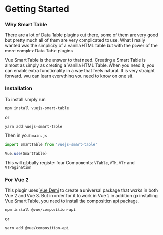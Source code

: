 # Getting Started

### Why Smart Table
There are a lot of Data Table plugins out there, some of them are very good but pretty much all of them are very complicated to use.
What I really wanted was the simplicity of a vanilla HTML table but with the power of the more complex Data Table plugins.

Vue Smart Table is the answer to that need. Creating a Smart Table is almost as simply as creating a Vanilla HTML Table.
When you need it, you can enable extra functionality in a way that feels natural. It is very straight forward, you can learn everything you need to know on one sit.

### Installation
To install simply run
```
npm install vuejs-smart-table
```
or
```
yarn add vuejs-smart-table
```

Then in your `main.js`
```js
import SmartTable from 'vuejs-smart-table'

Vue.use(SmartTable)
```

This will globally register four Components: `VTable`, `VTh`, `VTr` and `VTPagination`

### For Vue 2
This plugin uses [Vue Demi](https://github.com/vueuse/vue-demi) to create a universal package that works in both Vue 2 and Vue 3.
But in order for it to work in Vue 2 in addition go installing Vue Smart Table, you need to install the composition api package.

```
npm install @vue/composition-api
```
or
```
yarn add @vue/composition-api
```
